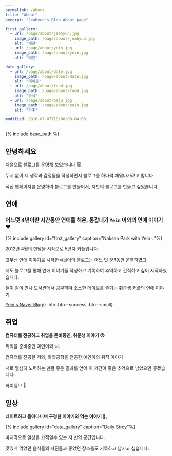 ```yaml
---
permalink: /about
title: "About"
excerpt: "Jeahyun's Blog About page"

first_gallery:
  - url: /page/about/jeahyun.jpg
    image_path: /page/about/jeahyun.jpg
    alt: "재현"
  - url: /page/about/yein.jpg
    image_path: /page/about/yein.jpg
    alt: "예인"

date_gallery:
  - url: /page/about/date.jpg
    image_path: /page/about/date.jpg
    alt: "데이트"
  - url: /page/about/food.jpg
    image_path: /page/about/food.jpg
    alt: "음식"
  - url: /page/about/paju.jpg
    image_path: /page/about/paju.jpg
    alt: "파주"

modified: 2016-07-07T18:00:00-04:00
---
```


{% include base_path %}

## 안녕하세요
처음으로 블로그를 운영해 보았습니다 :mouse:.

두서 없이 제 생각과 감정들을 작성하면서 블로그를 하나씩 채워나가려고 합니다.

직접 웹페이지를 운영하여 블로그를 만들어서, 저만의 블로그를 만들고 싶었습니다.



## 연애

### **어느덧 4년이란 시간동안 연애를 해온, 동갑내기** `Yein` **이와의 연애 이야기 :heart:**

{% include gallery id="first_gallery" caption="Naksan Park with Yein `♡`"%}

2012년 4월의 만남을 시작으로 5년차 커플입니다.


고무신 연애 이야기로 시작한 `예인`이의 블로그는 어느 덧 3년동안 운영하였고, 

저도 블로그를 통해 연애 이야기들 작성하고 기록하여 추억하고 간직하고 싶어 시작하였습니다.

둘이 같이 만나 도서관에서 공부하며 소소한 데이트를 즐기는 취준생 커플의 연애 이야기

[Yein's Naver Blog](http://blog.naver.com/yenihu/){: .btn .btn--success .btn--small}



## 취업


**컴퓨터를 전공하고 취업을 준비중인, 취준생 이야기 :cry:**

취직을 준비중인 예인이와 나.

컴퓨터를 전공한 저와, 화학공학을 전공한 예인이의 취직 이야기

서로 열심히 노력하는 만큼 좋은 결과를 얻어 이 기간이 좋은 추억으로 남았으면 좋겠습니다.

화이팅!!! :couple:


## 일상

**데이트하고 돌아다니며 구경한 이야기와 먹는 이야기 :poultry_leg:,**


{% include gallery id="date_gallery" caption="Daily Stroy"%}


마지막으로 일상을 끄적일수 있는 저 만의 공간입니다.

맛있게 먹었던 음식들의 사진들과 좋았던 장소를도 기록하고 남기고 싶습니다.

